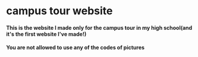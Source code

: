 # campus tour website
#### This is the website I made only for the campus tour in my high school(and it's the first website I've made!)
#### You are not allowed to use any of the codes of pictures
